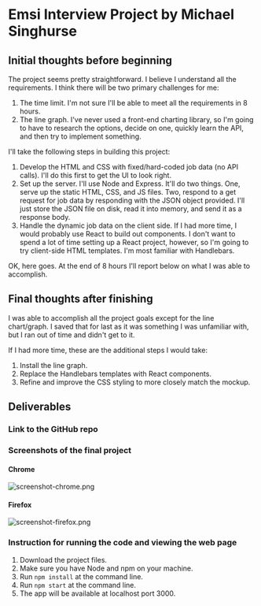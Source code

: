 # Emsi Interview Project by Michael Singhurse

## Initial thoughts before beginning
The project seems pretty straightforward. I believe I understand all the
requirements. I think there will be two primary challenges for me:
1. The time limit. I'm not sure I'll be able to meet all the requirements in 8
   hours.
2. The line graph. I've never used a front-end charting library, so I'm going to
   have to research the options, decide on one, quickly learn the API, and then
   try to implement something.

I'll take the following steps in building this project:
1. Develop the HTML and CSS with fixed/hard-coded job data (no API calls). I'll
   do this first to get the UI to look right.
2. Set up the server. I'll use Node and Express. It'll do two things. One, serve
   up the static HTML, CSS, and JS files. Two, respond to a get request for job
   data by responding with the JSON object provided. I'll just store the JSON
   file on disk, read it into memory, and send it as a response body.
3. Handle the dynamic job data on the client side. If I had more time, I would
   probably use React to build out components. I don't want to spend a lot
   of time setting up a React project, however, so I'm going to try client-side 
   HTML templates. I'm most familiar with Handlebars.

OK, here goes. At the end of 8 hours I'll report below on what I was able to
accomplish.

## Final thoughts after finishing

I was able to accomplish all the project goals except for the line chart/graph.
I saved that for last as it was something I was unfamiliar with, but I ran out
of time and didn't get to it.

If I had more time, these are the additional steps I would take:

1. Install the line graph.
2. Replace the Handlebars templates with React components.
3. Refine and improve the CSS styling to more closely match the mockup. 

## Deliverables
### Link to the GitHub repo

### Screenshots of the final project

#### Chrome
![screenshot-chrome.png](screenshot-chrome.png)

#### Firefox
![screenshot-firefox.png](screenshot-firefox.png)

### Instruction for running the code and viewing the web page
1. Download the project files.
2. Make sure you have Node and npm on your machine.
3. Run `npm install` at the command line.
4. Run `npm start` at the command line.
5. The app will be available at localhost port 3000.


